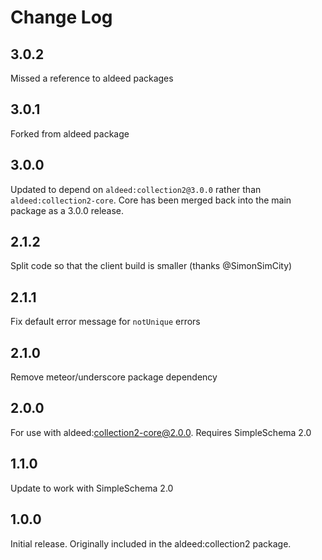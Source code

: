 # Change Log

## 3.0.2

Missed a reference to aldeed packages

## 3.0.1

Forked from aldeed package

## 3.0.0

Updated to depend on `aldeed:collection2@3.0.0` rather than `aldeed:collection2-core`. Core has been merged back into the main package as a 3.0.0 release.

## 2.1.2

Split code so that the client build is smaller (thanks @SimonSimCity)

## 2.1.1

Fix default error message for `notUnique` errors

## 2.1.0

Remove meteor/underscore package dependency

## 2.0.0

For use with aldeed:collection2-core@2.0.0. Requires SimpleSchema 2.0

## 1.1.0

Update to work with SimpleSchema 2.0

## 1.0.0

Initial release. Originally included in the aldeed:collection2 package.